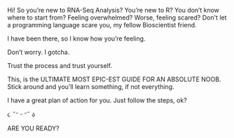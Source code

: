 Hi! 
So you’re new to RNA-Seq Analysis? 
You’re new to R? 
You don’t know where to start from? 
Feeling overwhelmed? Worse, feeling scared? 
Don't let a programming language scare you, my fellow Bioscientist friend.

I have been there, so I know how you’re feeling. 

Don’t worry. I gotcha. 

Trust the process and trust yourself. 

This, is the ULTIMATE MOST EPIC-EST GUIDE FOR AN ABSOLUTE NOOB. 
Stick around and you’ll learn something, if not everything. 

I have a great plan of action for you. 
Just follow the steps, ok? 

૮ ˶ᵔ ᵕ ᵔ˶ ა

ARE YOU READY? 

